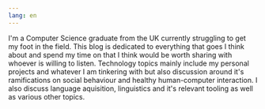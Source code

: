 ```yaml
---
lang: en
---
```

I'm a Computer Science graduate from the UK currently struggling to get my foot in the field. This blog is dedicated to everything that goes I think about and spend my time on that I think would be worth sharing with whoever is willing to listen. Technology topics mainly include my personal projects and whatever I am tinkering with but also discussion around it's ramifications on social behaviour and healthy human-computer interaction. I also discuss language aquisition, linguistics and it's relevant tooling as well as various other topics.

